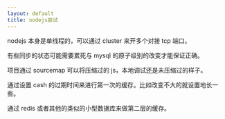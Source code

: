 ```yaml
---
layout: default
title: nodejs尝试
---
```


nodejs 本身是单线程的，可以通过 cluster 来开多个对接 tcp 端口。

有些同步的状态可能需要累死与 mysql 的原子级别的改变才能保证正确。

项目通过 sourcemap 可以将压缩过的 js，本地调试还是未压缩过的样子。

通过设置 cash 的过期时间来进行第一次的缓存。比如改变不大的就设置地长一些。

通过 redis 或者其他的类似的小型数据库来做第二层的缓存。
